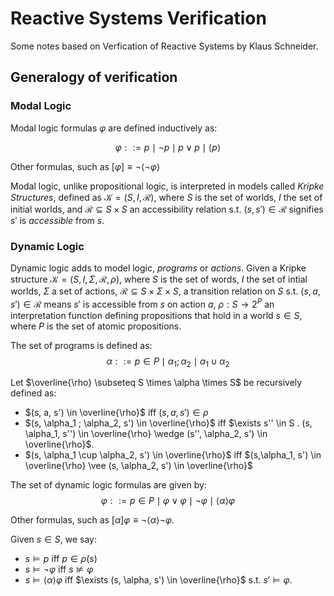 Reactive Systems Verification
=============================

Some notes based on Verfication of Reactive Systems by Klaus Schneider.

Generalogy of verification
--------------------------

### Modal Logic

Modal logic formulas $\varphi$ are defined inductively as:

$$
    \varphi ::= p \mid \neg p \mid p \vee p \mid \langle p \rangle
$$

Other formulas, such as $[\varphi] \equiv \neg \langle \neg \varphi \rangle$

Modal logic, unlike propositional logic, is interpreted in models called
*Kripke Structures*, defined as $\mathcal{K} = (S, I, \mathcal{R})$, where
$S$ is the set of worlds, $I$ the set of initial worlds, and $\mathcal{R}
\subseteq S \times S$ an accessibility relation s.t. $(s, s') \in \mathcal{R}$
signifies $s'$ is *accessible* from $s$.

### Dynamic Logic

Dynamic logic adds to model logic, *programs* or *actions*. Given a Kripke
structure $\mathcal{K} = (S, I, \Sigma, \mathcal{R}, \rho)$, where $S$ is the
set of words, $I$ the set of intial worlds, $\Sigma$ a set of actions,
$\mathcal{R} \subseteq S \times \Sigma \times S$,
a transition relation on $S$ s.t. $(s, a, s') \in \mathcal{R}$ means
$s'$ is accessible from $s$ on action $a$, $\rho: S \rightarrow 2^{P}$ an
interpretation function defining propositions that hold in a world $s \in S$,
where $P$ is the set of atomic propositions.

The set of programs is defined as:
$$\alpha ::= p \in P \mid \alpha_1 ; \alpha_2 \mid \alpha_1 \cup \alpha_2$$

Let $\overline{\rho} \subseteq S \times \alpha \times S$ be recursively defined
as:

 - $(s, a, s') \in \overline{\rho}$ iff $(s, a, s') \in \rho$
 - $(s, \alpha_1 ; \alpha_2, s') \in \overline{\rho}$ iff $\exists s'' \in S
   . (s, \alpha_1, s'') \in \overline{\rho} \wedge (s'', \alpha_2, s') \in \overline{\rho}$.
 - $(s, \alpha_1 \cup \alpha_2, s') \in \overline{\rho}$ iff
   $(s,\alpha_1, s') \in \overline{\rho} \vee (s, \alpha_2, s') \in \overline{\rho}$


The set of dynamic logic formulas are given by:
$$ \varphi ::= p \in P \mid \varphi \vee \varphi \mid \neg \varphi \mid \langle\alpha\rangle\varphi $$

Other formulas, such as $[\alpha]\varphi \equiv \neg\langle\alpha\rangle\neg\varphi$.

Given $s \in S$, we say:

- $s \vDash p$ iff $p \in \rho(s)$
- $s \vDash \neg \varphi$ iff $s \not\vDash \varphi$
- $s \vDash \langle\alpha\rangle\varphi$ iff $\exists (s, \alpha, s') \in
  \overline{\rho}$ s.t. $s' \vDash \varphi$.

